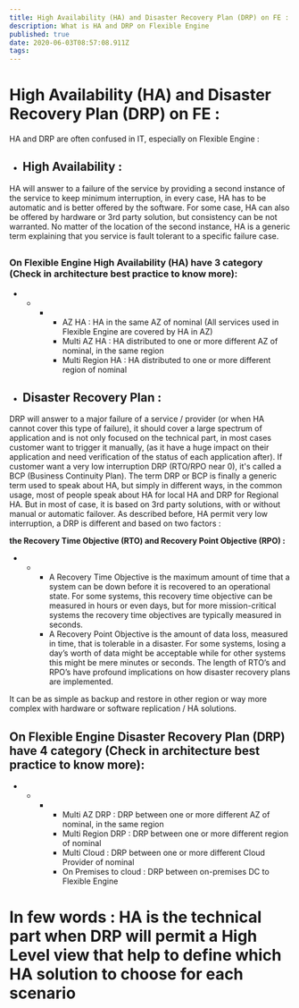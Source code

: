 ```yaml
---
title: High Availability (HA) and Disaster Recovery Plan (DRP) on FE :
description: What is HA and DRP on Flexible Engine
published: true
date: 2020-06-03T08:57:08.911Z
tags: 
---
```


# High Availability (HA) and Disaster Recovery Plan (DRP) on FE :

HA and DRP are often confused in IT, especially on Flexible Engine :

 

- ## High Availability :

HA will answer to a failure of the service by providing a second instance of the service to keep minimum interruption, in every case, HA has to be automatic and is better offered by the software. For some case, HA can also be offered by hardware or 3rd party solution, but consistency can be not warranted. No matter of the location of the second instance, HA is a generic term explaining that you service is fault tolerant to a specific failure case.

## 

### On Flexible Engine High Availability (HA) have 3 category (Check in architecture best practice to know more):

- - - - AZ HA : HA in the same AZ of nominal (All services used in Flexible Engine are covered by HA in AZ)
      - Multi AZ HA : HA distributed to one or more different AZ of nominal, in the same region
      - Multi Region HA : HA distributed to one or more different region of nominal

 

 

- ## Disaster Recovery Plan :

DRP will answer to a major failure of a service / provider (or when HA cannot cover this type of failure), it should cover a large spectrum of application and is not only focused on the technical part, in most cases customer want to trigger it manually, (as it have a huge impact on their application and need verification of the status of each application after). If customer want a very low interruption DRP (RTO/RPO near 0), it's called a BCP (Business Continuity Plan). The term DRP or BCP is finally a generic term used to speak about HA, but simply in different ways, in the common usage, most of people speak about HA for local HA and DRP for Regional HA. But in most of case, it is based on 3rd party solutions, with or without manual or automatic failover. As described before, HA permit very low interruption, a DRP is different and based on two factors :

**the Recovery Time Objective (RTO) and Recovery Point Objective (RPO) :**

- - - A Recovery Time Objective is the maximum amount of time that a system can be down before it is recovered to an operational state. For some systems, this recovery time objective can be measured in hours or even days, but for more mission-critical systems the recovery time objectives are typically measured in seconds.
    - A Recovery Point Objective is the amount of data loss, measured in time, that is tolerable in a disaster. For some systems, losing a day’s worth of data might be acceptable while for other systems this might be mere minutes or seconds. The length of RTO’s and RPO’s have profound implications on how disaster recovery plans are implemented.

It can be as simple as backup and restore in other region or way more complex with hardware or software replication / HA solutions.

 

 

 

 

## On Flexible Engine Disaster Recovery Plan (DRP) have 4 category (Check in architecture best practice to know more):

- - - - Multi AZ DRP : DRP between one or more different AZ of nominal, in the same region
      - Multi Region DRP : DRP between one or more different region of nominal
      - Multi Cloud : DRP between one or more different Cloud Provider of nominal
      - On Premises to cloud : DRP between on-premises DC to Flexible Engine

 

# In few words : HA is the technical part when DRP will permit a High Level view that help to define which HA solution to choose for each scenario
